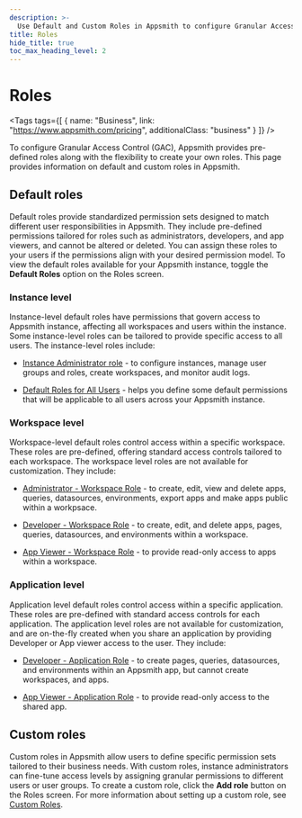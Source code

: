 ```yaml
---
description: >-
  Use Default and Custom Roles in Appsmith to configure Granular Access Control
title: Roles
hide_title: true
toc_max_heading_level: 2
---
```

<!-- vale off -->

<div className="tag-wrapper">
 <h1>Roles</h1>

<Tags
tags={[
{ name: "Business", link: "https://www.appsmith.com/pricing", additionalClass: "business" }
]}
/>

</div>

<!-- vale on -->

To configure Granular Access Control (GAC), Appsmith provides pre-defined roles along with the flexibility to create your own roles. This page provides information on default and custom roles in Appsmith.

## Default roles

Default roles provide standardized permission sets designed to match different user responsibilities in Appsmith. They include pre-defined permissions tailored for roles such as administrators, developers, and app viewers, and cannot be altered or deleted. You can assign these roles to your users if the permissions align with your desired permission model. To view the default roles available for your Appsmith instance, toggle the **Default Roles**  option on the Roles screen.

 <ZoomImage
    src="/img/GAC-Default-Roles-toggle.png" 
    alt="Toggle the Default roles options to view Default Roles"
    caption="Toggle the Default roles options to view Default Roles"
  />


### Instance level

Instance-level default roles have permissions that govern access to Appsmith instance, affecting all workspaces and users within the instance. Some instance-level roles can be tailored to provide specific access to all users. The instance-level roles include:

* [Instance Administrator role](/advanced-concepts/granular-access-control/reference/default-roles#instance-administrator-role) - to configure instances, manage user groups and roles, create workspaces, and monitor audit logs.

* [Default Roles for All Users](/advanced-concepts/granular-access-control/reference/default-roles#default-role-for-all-users) - helps you define some default permissions that will be applicable to all users across your Appsmith instance.

### Workspace level

Workspace-level default roles control access within a specific workspace. These roles are pre-defined, offering standard access controls tailored to each workspace. The workspace level roles are not available for customization. They include:

* [Administrator - Workspace Role](/advanced-concepts/granular-access-control/reference/default-roles#administrator-role-for-workspace) - to create, edit, view and delete apps, queries, datasources, environments, export apps and make apps public within a workpsace.

* [Developer - Workspace Role](/advanced-concepts/granular-access-control/reference/default-roles#developer-role-for-workspace) - to create, edit, and delete apps, pages, queries, datasources, and environments within a workspace.

* [App Viewer - Workspace Role](/advanced-concepts/granular-access-control/reference/default-roles#app-viewer-role-for-workspace) - to provide read-only access to apps within a workspace.
 

### Application level

Application level default roles control access within a specific application. These roles are pre-defined with standard access controls for each application. The application level roles are not available for customization, and are on-the-fly created when you share an application by providing Developer or App viewer access to the user. They include:

* [Developer - Application Role](/advanced-concepts/granular-access-control/reference/default-roles#developer-role-for-application) - to create pages, queries, datasources, and environments within an Appsmith app, but cannot create workspaces, and apps.


* [App Viewer - Application Role](/advanced-concepts/granular-access-control/reference/default-roles#app-viewer-role-for-application) - to provide read-only access to the shared app.

## Custom roles

Custom roles in Appsmith allow users to define specific permission sets tailored to their business needs. With custom roles, instance administrators can fine-tune access levels by assigning granular permissions to different users or user groups. To create a custom role, click the **Add role** button on the Roles screen. For more information about setting up a custom role, see [Custom Roles](/advanced-concepts/granular-access-control/reference/custom-roles).

 <ZoomImage
    src="/img/GAC-Create-Custom-Roles-Add-Role-button.png" 
    alt="Click the Add role button to create a custom role"
    caption="Click the Add role button to create a custom role"
  />

